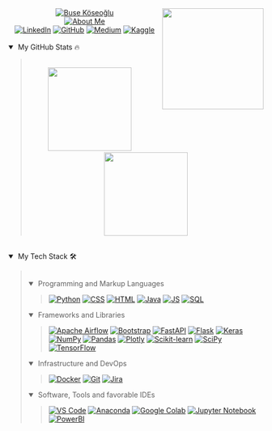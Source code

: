 <img align="right" src = "https://user-images.githubusercontent.com/44964158/153930915-52f6df1b-ed4d-4d83-8ed1-a32f32fd8032.png" width = 200 height=200>

<div align="center">
    <a href="https://github.com/busekoseoglu"><img src="https://readme-typing-svg.demolab.com/?lines=Buse+Koseoglu&font=Ubuntu+Mono&center=true&width=440&height=45&color=f75c7e&vCenter=true&size=28&duration=2500&pause=27500" alt="Buse Köseoğlu" /></a>
    <br>
    <a href="https://github.com/busekoseoglu"><img src="https://readme-typing-svg.demolab.com/?lines=%20Software%20Engineer%20;Data%20Scientist&font=Ubuntu+Mono&center=true&width=440&height=45&color=f75c7e&vCenter=true&size=22&pause=1000" alt="About Me" /></a>
    <br>
    <a href="https://www.linkedin.com/in/busekoseoglu/"><img src="https://img.icons8.com/doodle/40/000000/linkedin.png" alt="LinkedIn" title="Connect me via LinkedIn"/></a>
    <a href="https://github.com/busekoseoglu"><img src="https://img.icons8.com/doodle/40/000000/github.png" alt="GitHub" title="My GitHub Profile"/></a>
    <a href="https://medium.com/@buse-koseoglu13"><img src="https://img.icons8.com/doodle/40/000000/scroll.png" alt="Medium" title="My Medium Profile"/></a>
    <a href="https://www.kaggle.com/busekseolu"><img src="https://img.icons8.com/doodle/48/k.png" alt="Kaggle" title="My Kaggle Profile"/></a>
</div>

<br>
<details open>
    <summary>&nbsp;My GitHub Stats 🔥</summary>
    <blockquote>
    <br>
    <div align="center">
        <a href="https://github.com/busekoseoglu"><img src="https://github-readme-stats.vercel.app/api?username=busekoseoglu&show_icons=true&theme=transparent" height="165"></a>
        &nbsp;&nbsp;&nbsp;&nbsp;
        <a href="https://github.com/busekoseoglu"><img src="https://github-readme-stats.vercel.app/api/top-langs/?username=busekoseoglu&layout=compact&show_icons=true&theme=transparent" height="165"></a>
    </div>
    </blockquote>
</details>
<br>
<details open>
    <summary>&nbsp;My Tech Stack 🛠</summary>
    <blockquote>
        <br>
        <details open>
            <summary>&nbsp;Programming and Markup Languages</summary>
            <blockquote>
                <div align="left">
            <a href="https://github.com/busekoseoglu"><img alt="Python" src="https://img.shields.io/badge/-Python-000?logo=python"></a>
		    <a href="https://github.com/busekoseoglu"><img alt="CSS" src="https://img.shields.io/badge/-CSS-000?logo=css3&logoColor=1572B6"></a>
		    <a href="https://github.com/busekoseoglu"><img alt="HTML" src="https://img.shields.io/badge/-HTML-000?logo=html5"></a>
		    <a href="https://github.com/busekoseoglu"><img alt="Java" src="https://custom-icon-badges.demolab.com/badge/-Java-000?logo=java&logoColor=1572B6z"></a>
		    <a href="https://github.com/busekoseoglu"><img alt="JS" src="https://img.shields.io/badge/JavaScript-F7DF1E?logo=javascript&logoColor=000&style=flat"></a>
		    <a href="https://github.com/busekoseoglu"><img alt="SQL" src="https://custom-icon-badges.demolab.com/badge/-SQL-000?logo=database&logoColor=276DC3"></a>
                </div>
            </blockquote>
        </details>
        <details open>
            <summary>&nbsp;Frameworks and Libraries</summary>
            <blockquote>
                <div align="left">
		    <a href="https://github.com/busekoseoglu"><img alt="Apache Airflow" src="https://img.shields.io/badge/Apache%20Airflow-017CEE?logo=apacheairflow&logoColor=fff&style=flat"></a>
		    <a href="https://github.com/busekoseoglu"><img alt="Bootstrap" src="https://img.shields.io/badge/-Bootstrap-000?logo=bootstrap"></a>
		    <a href="https://github.com/busekoseoglu"><img alt="FastAPI" src="https://img.shields.io/badge/-FastAPI-000?logo=fastapi"></a>
		    <a href="https://github.com/busekoseoglu"><img alt="Flask" src="https://img.shields.io/badge/-Django-000?logo=django&logoColor=092E20"></a>
		    <a href="https://github.com/busekoseoglu"><img alt="Keras" src="https://img.shields.io/badge/-Keras-000?logo=Keras&logoColor=f73636"></a>
		    <a href="https://github.com/busekoseoglu"><img alt="NumPy" src="https://img.shields.io/badge/-Numpy-000?logo=numpy&logoColor=013243"></a>
		    <a href="https://github.com/busekoseoglu"><img alt="Pandas" src="https://img.shields.io/badge/-Pandas-000?logo=pandas"></a>
		    <a href="https://github.com/busekoseoglu"><img alt="Plotly" src="https://img.shields.io/badge/-Plotly-000?logo=plotly&logoColor=3F4F75"></a>
		    <a href="https://github.com/busekoseoglu"><img alt="Scikit-learn" src="https://img.shields.io/badge/-scikit%20learn-000?logo=scikitlearn"></a>
		    <a href="https://github.com/busekoseoglu"><img alt="SciPy" src="https://img.shields.io/badge/-Scipy-000?logo=scipy&logoColor=8CAAE6"></a>
		    <a href="https://github.com/busekoseoglu"><img alt="TensorFlow" src ="https://img.shields.io/badge/-TensorFlow-000?&logo=TensorFlow"></a>
                </div>
            </blockquote>
        </details>
        <details open>
            <summary>&nbsp;Infrastructure and DevOps</summary>
            <blockquote>
                <div align="left">
		    <a href="https://github.com/busekoseoglu"><img alt="Docker" src ="https://img.shields.io/badge/-Docker-000?&logo=Docker"></a>
		    <a href="https://github.com/busekoseoglu"><img alt="Git" src="https://img.shields.io/badge/-Git-000?logo=git"></a>
		    <a href="https://github.com/busekoseoglu"><img alt="Jira" src ="https://img.shields.io/badge/-Jira-000?logo=jira&logoColor=0052CC"></a>
                </div>
            </blockquote>
        </details>
        <details open>
            <summary>&nbsp;Software, Tools and favorable IDEs</summary>
            <blockquote>
                <div align="left">
            <a href="https://github.com/busekoseoglu"><img alt="VS Code" src="https://img.shields.io/badge/-VS%20Code-000?logo=visual-studio-code&logoColor=007ACC"></a>
		    <a href="https://github.com/busekoseoglu"><img alt="Anaconda" src="https://img.shields.io/badge/-Anaconda-000?logo=anaconda&logoColor=44A833"></a>
		    <a href="https://github.com/busekoseoglu"><img alt="Google Colab" src="https://img.shields.io/badge/-Google%20Colab-000?logo=googlecolab&logoColor=F9AB00"></a>
		    <a href="https://github.com/busekoseoglu"><img alt="Jupyter Notebook" src="https://img.shields.io/badge/-Jupyter%20Notebook-000?logo=jupyter&logoColor=F37626"></a>
		    <a href="https://github.com/busekoseoglu"><img alt="PowerBI" src ="https://img.shields.io/badge/-PowerBI-000?logo=powerbi&logoColor=F2C811"></a>
                </div>
            </blockquote>
        </details>
    </blockquote>
</details>
<br>







 

